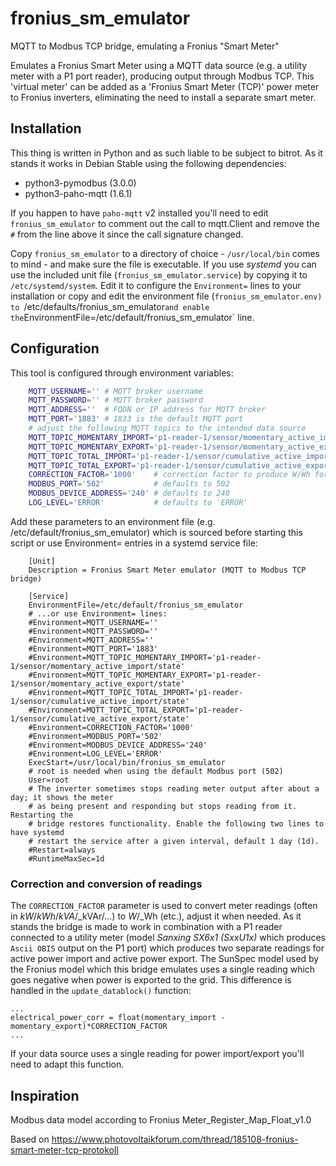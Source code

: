 # fronius_sm_emulator
MQTT to Modbus TCP bridge, emulating a Fronius "Smart Meter"

Emulates a Fronius Smart Meter using a MQTT data source (e.g. a utility meter with a P1 port reader), producing output through Modbus TCP. This 'virtual meter' can be added as a 'Fronius Smart Meter (TCP)' power meter to Fronius inverters, eliminating the need to install a separate smart meter.

## Installation
This thing is written in Python and as such liable to be subject to bitrot. As it stands it works in Debian Stable using the following dependencies:

- python3-pymodbus (3.0.0)
- python3-paho-mqtt (1.6.1)

If you happen to have `paho-mqtt` v2 installed you'll need to edit `fronius_sm_emulator` to comment out the call to mqtt.Client and remove the `#` from the line above it since the call signature changed.

Copy `fronius_sm_emulator` to a directory of choice - `/usr/local/bin` comes to mind - and make sure the file is executable. If you use _systemd_ you can use the included unit file (`fronius_sm_emulator.service`) by copying it to `/etc/systemd/system`. Edit it to configure the `Environment=` lines to your installation or copy and edit the environment file (`fronius_sm_emulator.env) to `/etc/defaults/fronius_sm_emulator` and enable the `EnvironmentFile=/etc/default/fronius_sm_emulator` line.

## Configuration

This tool is configured through environment variables:

```bash
    MQTT_USERNAME='' # MQTT broker username
    MQTT_PASSWORD='' # MQTT broker password
    MQTT_ADDRESS=''  # FQDN or IP address for MQTT broker
    MQTT_PORT='1883' # 1833 is the default MQTT port
    # adjust the following MQTT topics to the intended data source
    MQTT_TOPIC_MOMENTARY_IMPORT='p1-reader-1/sensor/momentary_active_import/state'
    MQTT_TOPIC_MOMENTARY_EXPORT='p1-reader-1/sensor/momentary_active_export/state'
    MQTT_TOPIC_TOTAL_IMPORT='p1-reader-1/sensor/cumulative_active_import/state'
    MQTT_TOPIC_TOTAL_EXPORT='p1-reader-1/sensor/cumulative_active_export/state'
    CORRECTION_FACTOR='1000'    # correction factor to produce W/Wh for Modbus output
    MODBUS_PORT='502'           # defaults to 502
    MODBUS_DEVICE_ADDRESS='240' # defaults to 240
    LOG_LEVEL='ERROR'           # defaults to 'ERROR'
```

Add these parameters to an environment file (e.g. /etc/default/fronius_sm_emulator) which is
sourced before starting this script or use Environment= entries in a systemd service file:

```
    [Unit]
    Description = Fronius Smart Meter emulator (MQTT to Modbus TCP bridge)
    
    [Service]
    EnvironmentFile=/etc/default/fronius_sm_emulator
    # ...or use Environment= lines:
    #Environment=MQTT_USERNAME=''
    #Environment=MQTT_PASSWORD=''
    #Environment=MQTT_ADDRESS=''
    #Environment=MQTT_PORT='1883'
    #Environment=MQTT_TOPIC_MOMENTARY_IMPORT='p1-reader-1/sensor/momentary_active_import/state'
    #Environment=MQTT_TOPIC_MOMENTARY_EXPORT='p1-reader-1/sensor/momentary_active_export/state'
    #Environment=MQTT_TOPIC_TOTAL_IMPORT='p1-reader-1/sensor/cumulative_active_import/state'
    #Environment=MQTT_TOPIC_TOTAL_EXPORT='p1-reader-1/sensor/cumulative_active_export/state'
    #Environment=CORRECTION_FACTOR='1000'
    #Environment=MODBUS_PORT='502'
    #Environment=MODBUS_DEVICE_ADDRESS='240'
    #Environment=LOG_LEVEL='ERROR'
    ExecStart=/usr/local/bin/fronius_sm_emulator
    # root is needed when using the default Modbus port (502)
    User=root
    # The inverter sometimes stops reading meter output after about a day; it shows the meter
    # as being present and responding but stops reading from it. Restarting the
    # bridge restores functionality. Enable the following two lines to have systemd 
    # restart the service after a given interval, default 1 day (1d).
    #Restart=always
    #RuntimeMaxSec=1d
```

### Correction and conversion of readings
The `CORRECTION_FACTOR` parameter is used to convert meter readings (often in _kW_/_kWh_/_kVA_/_kVAr/...) to _W_/_Wh (etc.), adjust it when needed.
As it stands the bridge is made to work in combination with a P1 reader connected to a utility meter (model _Sanxing SX6x1 (SxxU1x)_ which produces `Ascii OBIS` output on the P1 port) which produces two separate readings for active power import and active power export. The SunSpec model used by the Fronius model which this bridge emulates uses a single reading which goes negative when power is exported to the grid. This difference is handled in the `update_datablock()` function:
```
...
electrical_power_corr = float(momentary_import - momentary_export)*CORRECTION_FACTOR
...
```
If your data source uses a single reading for power import/export you'll need to adapt this function.

## Inspiration

Modbus data model according to Fronius Meter_Register_Map_Float_v1.0

Based on https://www.photovoltaikforum.com/thread/185108-fronius-smart-meter-tcp-protokoll

